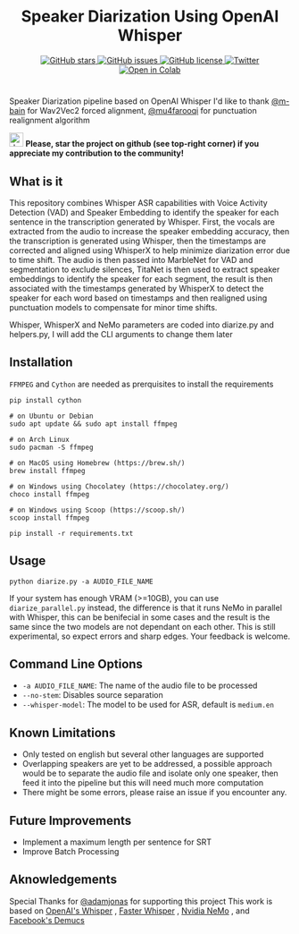 <h1 align="center">Speaker Diarization Using OpenAI Whisper</h1>
<p align="center">
  <a href="https://github.com/MahmoudAshraf97/whisper-diarization/stargazers">
    <img src="https://img.shields.io/github/stars/MahmoudAshraf97/whisper-diarization.svg?colorA=orange&colorB=orange&logo=github"
         alt="GitHub stars">
  </a>
  <a href="https://github.com/MahmoudAshraf97/whisper-diarization/issues">
        <img src="https://img.shields.io/github/issues/MahmoudAshraf97/whisper-diarization.svg"
             alt="GitHub issues">
  </a>
  <a href="https://github.com/MahmoudAshraf97/whisper-diarization/blob/master/LICENSE">
        <img src="https://img.shields.io/github/license/MahmoudAshraf97/whisper-diarization.svg"
             alt="GitHub license">
  </a>
  <a href="https://twitter.com/intent/tweet?text=&url=https%3A%2F%2Fgithub.com%2FMahmoudAshraf97%2Fwhisper-diarization">
  <img src="https://img.shields.io/twitter/url/https/github.com/MahmoudAshraf97/whisper-diarization.svg?style=social" alt="Twitter">
  </a> 
  </a>
  <a href="https://colab.research.google.com/drive/1fhjGIr_S_vERE9_F1UL033g5shVD-q5K">
  <img src="https://colab.research.google.com/assets/colab-badge.svg" alt="Open in Colab">
  </a>
 
</p>


# 
Speaker Diarization pipeline based on OpenAI Whisper
I'd like to thank [@m-bain](https://github.com/m-bain) for Wav2Vec2 forced alignment, [@mu4farooqi](https://github.com/mu4farooqi) for punctuation realignment algorithm

<img src="https://github.blog/wp-content/uploads/2020/09/github-stars-logo_Color.png" alt="drawing" width="25"/> **Please, star the project on github (see top-right corner) if you appreciate my contribution to the community!**

## What is it
This repository combines Whisper ASR capabilities with Voice Activity Detection (VAD) and Speaker Embedding to identify the speaker for each sentence in the transcription generated by Whisper. First, the vocals are extracted from the audio to increase the speaker embedding accuracy, then the transcription is generated using Whisper, then the timestamps are corrected and aligned using WhisperX to help minimize diarization error due to time shift. The audio is then passed into MarbleNet for VAD and segmentation to exclude silences, TitaNet is then used to extract speaker embeddings to identify the speaker for each segment, the result is then associated with the timestamps generated by WhisperX to detect the speaker for each word based on timestamps and then realigned using punctuation models to compensate for minor time shifts.


Whisper, WhisperX and NeMo parameters are coded into diarize.py and helpers.py, I will add the CLI arguments to change them later
## Installation
`FFMPEG` and `Cython` are needed as prerquisites to install the requirements
```
pip install cython
```
```
# on Ubuntu or Debian
sudo apt update && sudo apt install ffmpeg

# on Arch Linux
sudo pacman -S ffmpeg

# on MacOS using Homebrew (https://brew.sh/)
brew install ffmpeg

# on Windows using Chocolatey (https://chocolatey.org/)
choco install ffmpeg

# on Windows using Scoop (https://scoop.sh/)
scoop install ffmpeg
```
```
pip install -r requirements.txt
```
## Usage 

```
python diarize.py -a AUDIO_FILE_NAME
```

If your system has enough VRAM (>=10GB), you can use `diarize_parallel.py` instead, the difference is that it runs NeMo in parallel with Whisper, this can be benifecial in some cases and the result is the same since the two models are not dependant on each other. This is still experimental, so expect errors and sharp edges. Your feedback is welcome.

## Command Line Options

- `-a AUDIO_FILE_NAME`: The name of the audio file to be processed
- `--no-stem`: Disables source separation
- `--whisper-model`: The model to be used for ASR, default is `medium.en`

## Known Limitations
- Only tested on english but several other languages are supported
- Overlapping speakers are yet to be addressed, a possible approach would be to separate the audio file and isolate only one speaker, then feed it into the pipeline but this will need much more computation
- There might be some errors, please raise an issue if you encounter any.

## Future Improvements
- Implement a maximum length per sentence for SRT
- Improve Batch Processing

## Aknowledgements
Special Thanks for [@adamjonas](https://github.com/adamjonas) for supporting this project
This work is based on [OpenAI's Whisper](https://github.com/openai/whisper) , [Faster Whisper](https://github.com/guillaumekln/faster-whisper) , [Nvidia NeMo](https://github.com/NVIDIA/NeMo) , and [Facebook's Demucs](https://github.com/facebookresearch/demucs)

